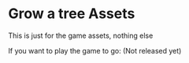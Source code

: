 # Grow a tree Assets

This is just for the game assets, nothing else

If you want to play the game to go: (Not released yet)